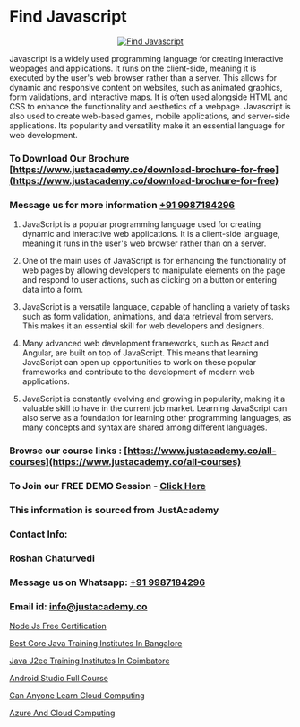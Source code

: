 # Find Javascript

<p align="center">
  <a href="https://justacademy.co/course-detail/javascript-training">
    <img src="https://justacademy.co/storage2/course_image/1676636853_course_image.webp" alt="Find Javascript">
  </a>
</p>


Javascript is a widely used programming language for creating interactive webpages and applications. It runs on the client-side, meaning it is executed by the user's web browser rather than a server. This allows for dynamic and responsive content on websites, such as animated graphics, form validations, and interactive maps. It is often used alongside HTML and CSS to enhance the functionality and aesthetics of a webpage. Javascript is also used to create web-based games, mobile applications, and server-side applications. Its popularity and versatility make it an essential language for web development.
### To Download Our Brochure [https://www.justacademy.co/download-brochure-for-free](https://www.justacademy.co/download-brochure-for-free)
### Message us for more information [+91 9987184296](https://api.whatsapp.com/send?phone=919987184296)
1) JavaScript is a popular programming language used for creating dynamic and interactive web applications. It is a client-side language, meaning it runs in the user's web browser rather than on a server.

2) One of the main uses of JavaScript is for enhancing the functionality of web pages by allowing developers to manipulate elements on the page and respond to user actions, such as clicking on a button or entering data into a form.

3) JavaScript is a versatile language, capable of handling a variety of tasks such as form validation, animations, and data retrieval from servers. This makes it an essential skill for web developers and designers.

4) Many advanced web development frameworks, such as React and Angular, are built on top of JavaScript. This means that learning JavaScript can open up opportunities to work on these popular frameworks and contribute to the development of modern web applications.

5) JavaScript is constantly evolving and growing in popularity, making it a valuable skill to have in the current job market. Learning JavaScript can also serve as a foundation for learning other programming languages, as many concepts and syntax are shared among different languages.

### Browse our course links : [https://www.justacademy.co/all-courses](https://www.justacademy.co/all-courses) 
### To Join our FREE DEMO Session - [Click Here](https://www.justacademy.co/register-for-course-demo)


### This information is sourced from JustAcademy
### Contact Info:
### Roshan Chaturvedi
### Message us on Whatsapp: [+91 9987184296](https://api.whatsapp.com/send?phone=919987184296)
### Email id: [info@justacademy.co](mailto:info@justacademy.co)
                
[Node Js Free Certification](https://www.linkedin.com/pulse/node-js-free-certification-justacademy-bradford-q74te?trackingId=Onauqea%2BWdRixRmg6sN0ng%3D%3D&lipi=urn%3Ali%3Apage%3Ad_flagship3_company_admin%3Bm8c8pzxIRVqjkbINsou16g%3D%3D)

[Best Core Java Training Institutes In Bangalore](https://www.linkedin.com/pulse/best-core-java-training-institutes-bangalore-justacademy-boston-2gnge?trackingId=Lxy6SxWF%2FUOZF4Lt0fkkGg%3D%3D&lipi=urn%3Ali%3Apage%3Ad_flagship3_company_admin%3BC7wHxoojR%2FG%2BgYiTIGaekw%3D%3D)

[Java J2ee Training Institutes In Coimbatore](https://medium.com/@negishivu99/java-j2ee-training-institutes-in-coimbatore-e9d2a2548346)

[Android Studio Full Course](https://medium.com/@kumarishimmi99/android-studio-full-course-e73597462815)

[Can Anyone Learn Cloud Computing](https://justacademyin.github.io/justacademy/can-anyone-learn-cloud-computing)

[Azure And Cloud Computing](https://justacademyin.github.io/justacademy/azure-and-cloud-computing)

